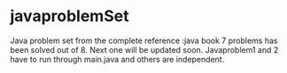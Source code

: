 # javaproblemSet
Java problem set from the complete reference :java book 7 problems has been solved out of 8. Next one will be updated soon. Javaproblem1 and 2 have to run through main.java and others are independent.
